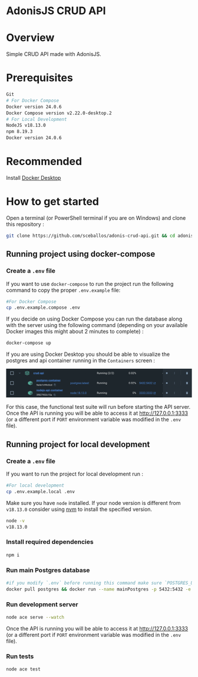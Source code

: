 # AdonisJS CRUD API

# Overview

Simple CRUD API made with AdonisJS.

# Prerequisites

```bash
Git
# For Docker Compose
Docker version 24.0.6
Docker Compose version v2.22.0-desktop.2
# For Local Development
NodeJS v18.13.0
npm 8.19.3
Docker version 24.0.6
```

# Recommended
Install [Docker Desktop](https://www.docker.com/products/docker-desktop/)

# How to get started

Open a terminal (or PowerShell terminal if you are on Windows) and clone this repository :

```bash
git clone https://github.com/sceballos/adonis-crud-api.git && cd adonis-crud-api
```

## Running project using docker-compose

### Create a `.env` file

If you want to use `docker-compose` to run the project run the following command to copy the proper `.env.example` file:

```bash
#For Docker Compose
cp .env.example.compose .env
```

If you decide on using Docker Compose you can run the database along with the server using the following command (depending on your available Docker images this might about 2 minutes to complete) : 
```bash
docker-compose up
```

If you are using Docker Desktop you should be able to visualize the postgres and api container running in the `Containers` screen :

![dockerd](images/dockerd.png)

For this case, the functional test suite will run before starting the API server.
Once the API is running you will be able to access it at http://127.0.0.1:3333 (or a different port if `PORT` environment variable was modified in the `.env` file).


## Running project for local development

### Create a `.env` file

If you want to run the project for local development run : 
```bash
#For local development
cp .env.example.local .env
```

Make sure you have `node` installed. If your node version is different from `v18.13.0` consider using [nvm](https://github.com/nvm-sh/nvm) to install the specified version.

```bash
node -v
v18.13.0
```

### Install required dependencies

```bash
npm i
```

### Run main Postgres database

```bash
#if you modify `.env` before running this command make sure `POSTGRES_USER`, `POSTGRES_PASSWORD` and `POSTGRES_DB` match the same values defined in `.env` .
docker pull postgres && docker run --name mainPostgres -p 5432:5432 -e POSTGRES_USER=postgres -e POSTGRES_PASSWORD=postgres -e POSTGRES_DB=postgres -d postgres
```

### Run development server

```bash
node ace serve --watch
```
Once the API is running you will be able to access it at http://127.0.0.1:3333 (or a different port if `PORT` environment variable was modified in the `.env` file).

### Run tests

```bash
node ace test
```
